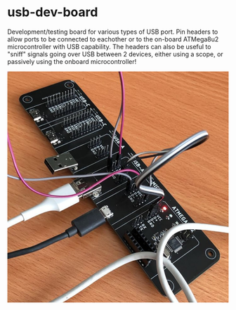# usb-dev-board
Development/testing board for various types of USB port. Pin headers to allow ports to be connected to eachother or to the on-board ATMega8u2 microcontroller with USB capability. The headers can also be useful to "sniff" signals going over USB between 2 devices, either using a scope, or passively using the onboard microcontroller!

![Photo](photo.jpg?raw=true "Photo of board")
